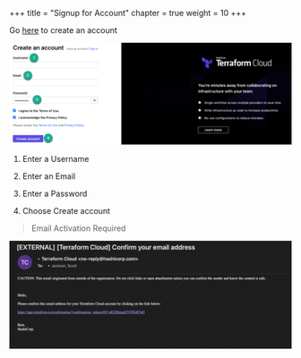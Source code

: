 +++
title = "Signup for Account"
chapter = true
weight = 10
+++

Go [here](https://app.terraform.io/signup/account) to create an account

![tr-register](images/tf_register1.png)

1. Enter a Username

2. Enter an Email

3. Enter a Password

4. Choose Create account

> Email Activation Required

![email](images/email.png)
